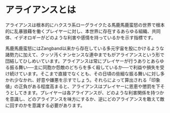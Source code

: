 # アライアンスとは

アライアンスは根本的にハクスラ系ローグライクたる馬鹿馬鹿蛮怒の世界で根本的に乱暴狼藉を働くプレイヤーに対し、本世界に存在するあらゆる組織、共同体、イデオロギーがどのような利害や感情を持っているかを示す指標です。

馬鹿馬鹿蛮怒にはZangband以来から存在している多元宇宙を股にかけるような諸勢力に加えて、クッソ汚くナンセンスな連中までもがアライアンスという形で団結してひしめいています。アライアンスは常にプレイヤーが行うありとあらゆる振る舞い──主に同胞か怨敵のどちらを多く殺しているか──で利益や損失を受け続けています。そこまで直接でなくとも、その日頃の些細な振る舞いに対し多かれ少なかれ、好意や嫌悪を示すでしょう。それらによって算出される「印象値」の正負がある程度高まると、アライアンスはプレイヤーに恩恵や懲罰を下そうとしてきます。プレイヤーは各アライアンスが、どのような利害関係を持つかを意識し、どのアライアンスを味方にするか、逆にどのアライアンスを敢えて敵に回すのかを意識する必要があります。

